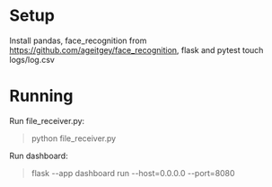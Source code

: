 # Setup
Install pandas, face_recognition from https://github.com/ageitgey/face_recognition, flask and pytest
touch logs/log.csv


# Running
Run file_receiver.py:
> python file_receiver.py
> 
Run dashboard:
> flask --app dashboard run --host=0.0.0.0 --port=8080

